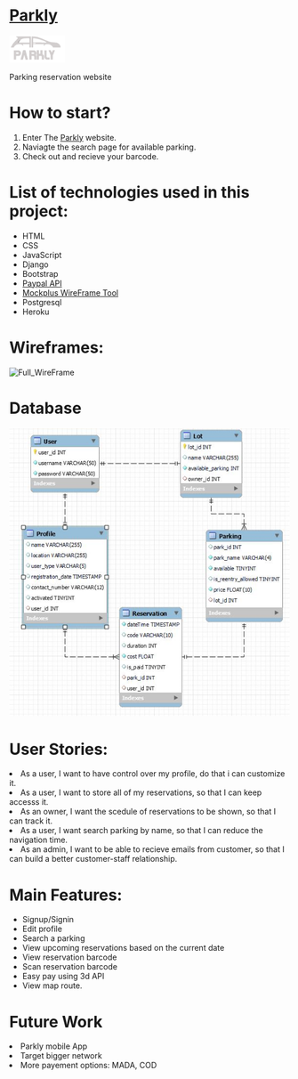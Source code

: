 # [Parkly]() 

<img width="100px;" src="./Zeta_project/static/uploads/logo2_auto_x2.png" >

<p> Parking reservation website  </p>



# How to start?
1. Enter The [Parkly]() website.
2. Naviagte the search page for available parking.
3. Check out and recieve your barcode.


# List of technologies used in this project:

* HTML
* CSS
* JavaScript
* Django
* Bootstrap 
* [Paypal API](https://developer.paypal.com/docs/api/overview/)
* [Mockplus WireFrame Tool](https://www.mockplus.com)
* Postgresql
* Heroku 


# Wireframes:

![Full_WireFrame]()

# Database
<img src="./Zeta_project/static/uploads/db.JPG" >


# User Stories:
<li> As a user, I want to have control over my profile, do that i can customize it.
<li> As a user, I want to store all of my reservations, so that I can keep accesss it.
<li> As an owner, I want the scedule of reservations to be shown, so that I can track it.
<li> As a user, I want search parking by name, so that I can reduce the navigation time.
<li> As an admin, I want to be able to recieve emails from customer, so that I can build a better customer-staff relationship. 


# Main Features:
* Signup/Signin
* Edit profile
* Search a parking
* View upcoming reservations based on the current date
* View reservation barcode
* Scan reservation barcode
* Easy pay using 3d API
* View map route.


# Future Work
<li> Parkly mobile App</li>
<li> Target bigger network</li>
<li> More payement options: MADA, COD</li>

